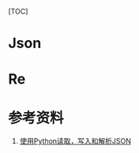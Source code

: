 [TOC]


# Json


# Re


# 参考资料

1. [使用Python读取，写入和解析JSON](https://cloud.tencent.com/developer/article/1654900)